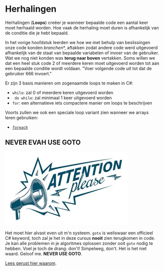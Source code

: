 # Herhalingen
Herhalingen (**Loops**) creëer je wanneer bepaalde code een aantal keer moet herhaald worden. Hoe vaak de herhaling moet duren is afhankelijk van de conditie die je hebt bepaald. 

In het vorige hoofdstuk leerden we hoe we met behulp van beslissingen onze code konden *branchen**, aftakken zodat andere code werd uitgevoerd afhankelijk van de staat van bepaalde variabelen of invoer van de gebruiker. Wat we nog niet konden was **terug naar boven** vertakken. Soms willen we dat een heel stuk code 2 of meerdere keren moet uitgevoerd worden tot aan een bepaalde conditie wordt voldaan. "Voer volgende code uit tot dat de gebruiker 666 invoert."

Er zijn 3 basis manieren om zogenaamde loops te maken in C#:
* ``while``: zal 0 of meerdere keren uitgevoerd worden
* `` do while``: zal minimaal 1 keer uitgevoerd worden
* ``for``: een alternatieve iets compactere manier om loops te beschrijven

Voorts zullen we ook een speciale loop variant zien wanneer we arrays leren gebruiken:
* [``foreach``](../5_arrays/3_foreach.md)


## NEVER EVAH USE GOTO
![](/assets/attention.jpg)

Het moet hier alvast even uit m'n systeem. ``goto`` is weliswaar een officieel C# keyword, toch zal je het in deze cursus **nooit** zien terugkomen in code. Je kan alle problemen in je algoritmes oplossen zonder ooit ``goto`` nodig te hebben. Voel je toch de drang: don't! Simpelweg, don't. Het is het niet waard. Geloof me.
**NEVER USE GOTO**.

[Lees gerust hier waarom](https://stackoverflow.com/questions/3517726/what-is-wrong-with-using-goto).
